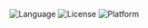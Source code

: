 ![Language](https://img.shields.io/badge/language-python-blue)
![License](https://img.shields.io/badge/license-BSD--2-orange)
![Platform](https://img.shields.io/badge/platform-linux-yellow)